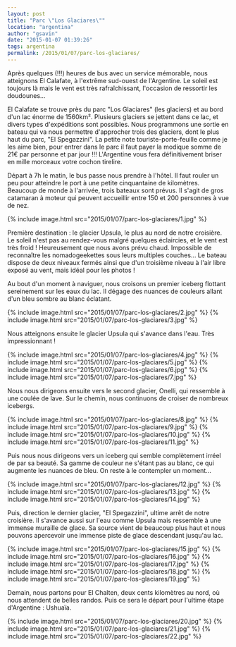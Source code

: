 ```yaml
---
layout: post
title: "Parc \"Los Glaciares\""
location: "argentina"
author: "gsavin"
date: "2015-01-07 01:39:26"
tags: argentina
permalink: /2015/01/07/parc-los-glaciares/
---
```

Après quelques (!!!) heures de bus avec un service mémorable, nous atteignons El Calafate, à l'extrême sud-ouest de l'Argentine. Le soleil est toujours là mais le vent est très rafraîchissant, l'occasion de ressortir les doudounes...

El Calafate se trouve près du parc "Los Glaciares" (les glaciers) et au bord d'un lac énorme de 1560km². Plusieurs glaciers se jettent dans ce lac, et divers types d'expéditions sont possibles. Nous programmons une sortie en bateau qui va nous permettre d'approcher trois des glaciers, dont le plus haut du parc, "El Spegazzini". La petite note touriste-porte-feuille comme je les aime bien, pour entrer dans le parc il faut payer la modique somme de 21€ par personne et par jour !!! L'Argentine vous fera définitivement briser en mille morceaux votre cochon tirelire.

Départ à 7h le matin, le bus passe nous prendre à l'hôtel. Il faut rouler un peu pour atteindre le port à une petite cinquantaine de kilomètres. Beaucoup de monde à l'arrivée, trois bateaux sont prévus. Il s'agit de gros catamaran à moteur qui peuvent accueillir entre 150 et 200 personnes à vue de nez.

{% include image.html src="2015/01/07/parc-los-glaciares/1.jpg" %}

Première destination : le glacier Upsula, le plus au nord de notre croisière. Le soleil n'est pas au rendez-vous malgré quelques éclaircies, et le vent est très froid ! Heureusement que nous avons prévu chaud. Impossible de reconnaître les nomadogeekettes sous leurs multiples couches... Le bateau dispose de deux niveaux fermés ainsi que d'un troisième niveau à l'air libre exposé au vent, mais idéal pour les photos !

Au bout d'un moment à naviguer, nous croisons un premier iceberg flottant sereinement sur les eaux du lac. Il dégage des nuances de couleurs allant d'un bleu sombre au blanc éclatant.

{% include image.html src="2015/01/07/parc-los-glaciares/2.jpg" %}
{% include image.html src="2015/01/07/parc-los-glaciares/3.jpg" %}

Nous atteignons ensuite le glacier Upsula qui s'avance dans l'eau. Très impressionnant !

{% include image.html src="2015/01/07/parc-los-glaciares/4.jpg" %}
{% include image.html src="2015/01/07/parc-los-glaciares/5.jpg" %}
{% include image.html src="2015/01/07/parc-los-glaciares/6.jpg" %}
{% include image.html src="2015/01/07/parc-los-glaciares/7.jpg" %}

Nous nous dirigeons ensuite vers le second glacier, Onelli, qui ressemble à une coulée de lave. Sur le chemin, nous continuons de croiser de nombreux icebergs.

{% include image.html src="2015/01/07/parc-los-glaciares/8.jpg" %}
{% include image.html src="2015/01/07/parc-los-glaciares/9.jpg" %}
{% include image.html src="2015/01/07/parc-los-glaciares/10.jpg" %}
{% include image.html src="2015/01/07/parc-los-glaciares/11.jpg" %}

Puis nous nous dirigeons vers un iceberg qui semble complètement irréel de par sa beauté. Sa gamme de couleur ne s'étant pas au blanc, ce qui augmente les nuances de bleu. On reste à le contempler un moment...

{% include image.html src="2015/01/07/parc-los-glaciares/12.jpg" %}
{% include image.html src="2015/01/07/parc-los-glaciares/13.jpg" %}
{% include image.html src="2015/01/07/parc-los-glaciares/14.jpg" %}

Puis, direction le dernier glacier, "El Spegazzini", ultime arrêt de notre croisière. Il s'avance aussi sur l'eau comme Upsula mais ressemble à une immense muraille de glace. Sa source vient de beaucoup plus haut et nous pouvons apercevoir une immense piste de glace descendant jusqu'au lac.

{% include image.html src="2015/01/07/parc-los-glaciares/15.jpg" %}
{% include image.html src="2015/01/07/parc-los-glaciares/16.jpg" %}
{% include image.html src="2015/01/07/parc-los-glaciares/17.jpg" %}
{% include image.html src="2015/01/07/parc-los-glaciares/18.jpg" %}
{% include image.html src="2015/01/07/parc-los-glaciares/19.jpg" %}

Demain, nous partons pour El Chalten, deux cents kilomètres au nord, où nous attendent de belles randos. Puis ce sera le départ pour l'ultime étape d'Argentine : Ushuaïa.

{% include image.html src="2015/01/07/parc-los-glaciares/20.jpg" %}
{% include image.html src="2015/01/07/parc-los-glaciares/21.jpg" %}
{% include image.html src="2015/01/07/parc-los-glaciares/22.jpg" %}
